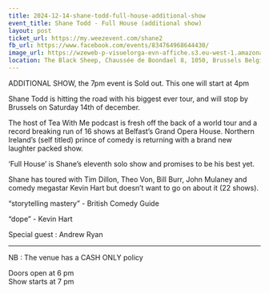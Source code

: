 ```yaml
---
title: 2024-12-14-shane-todd-full-house-additional-show
event_title: Shane Todd - Full House (additional show)
layout: post
ticket_url: https://my.weezevent.com/shane2
fb_url: https://www.facebook.com/events/834764968644430/
image_url: https://wzeweb-p-visuelorga-evn-affiche.s3.eu-west-1.amazonaws.com/affiche_1218845.png
location: The Black Sheep, Chaussée de Boondael 8, 1050, Brussels Belgium
---
```


ADDITIONAL SHOW, the 7pm event is Sold out. This one will start at 4pm

Shane Todd is hitting the road with his biggest ever tour, and will stop by Brussels on Saturday 14th of december.

The host of Tea With Me podcast is fresh off the back of a world tour and a record breaking run of 16 shows at Belfast’s Grand Opera House. Northern Ireland’s (self titled) prince of comedy is returning with a brand new laughter packed show.

‘Full House’ is Shane’s eleventh solo show and promises to be his best yet.

Shane has toured with Tim Dillon, Theo Von, Bill Burr, John Mulaney and comedy megastar Kevin Hart but doesn’t want to go on about it (22 shows).

“storytelling mastery” - British Comedy Guide

“dope” - Kevin Hart

Special guest : Andrew Ryan

<hr />

NB : The venue has a CASH ONLY policy

Doors open at 6 pm<br />
Show starts at 7 pm 

